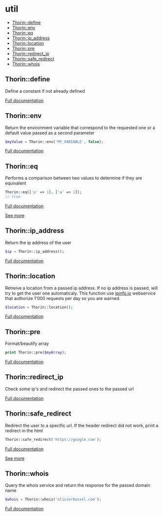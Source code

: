 # util

- [Thorin::define](#Thorin_define)
- [Thorin::env](#Thorin_env)
- [Thorin::eq](#Thorin_eq)
- [Thorin::ip_address](#Thorin_ip_address)
- [Thorin::location](#Thorin_location)
- [Thorin::pre](#Thorin_pre)
- [Thorin::redirect_ip](#Thorin_redirect_ip)
- [Thorin::safe_redirect](#Thorin_safe_redirect)
- [Thorin::whois](#Thorin_whois)
<a name="Thorin_define"></a>
## Thorin::define
Define a constant if not already defined


[Full documentation](/doc/src/functions/util/define.md)

<a name="Thorin_env"></a>
## Thorin::env
Return the environment variable that correspond to the requested one or a default value passed as a second parameter
```php
$myValue = Thorin::env('MY_VARIABLE', false);
```

[Full documentation](/doc/src/functions/util/env.md)

<a name="Thorin_eq"></a>
## Thorin::eq
Performs a comparison between two values to determine if they are equivalent

```php
Thorin::eq(['a' => 1], ['a' => 1]);
// true
```

[Full documentation](/doc/src/functions/util/eq.md)

[See more](https://github.com/lodash-php/lodash-php/blob/master/src/Lang/eq.php)

<a name="Thorin_ip_address"></a>
## Thorin::ip_address
Return the ip address of the user
```php
$ip = Thorin::ip_address();
```

[Full documentation](/doc/src/functions/util/ip_address.md)

<a name="Thorin_location"></a>
## Thorin::location
Retreive a location from a passed ip address. If no ip address is passed,
will try to get the user one automaticaly.
This function use [ipinfo.io](https://ipinfo.io) webservice that authorize 1'000 requests per day so you are warned.
```php
$location = Thorin::location();
```

[Full documentation](/doc/src/functions/util/location.md)

<a name="Thorin_pre"></a>
## Thorin::pre
Format/beautify array

```php
print Thorin::pre($myArray);
```

[Full documentation](/doc/src/functions/util/pre.md)

<a name="Thorin_redirect_ip"></a>
## Thorin::redirect_ip
Check some ip's and redirect the passed ones to the passed url

[Full documentation](/doc/src/functions/util/redirect_ip.md)

<a name="Thorin_safe_redirect"></a>
## Thorin::safe_redirect
Redirect the user to a specific url. If the header redirect did not work, print a redirect in the html
```php
Thorin::safe_redirect('https://google.com');
```

[Full documentation](/doc/src/functions/util/safe_redirect.md)

[See more](https://www.jonasjohn.de/snippets/php/secure-redirect.htm)

<a name="Thorin_whois"></a>
## Thorin::whois
Query the whois service and return the response for the passed domain name
```php
$whois = Thorin::whois('olivierbossel.com');
```

[Full documentation](/doc/src/functions/util/whois.md)
